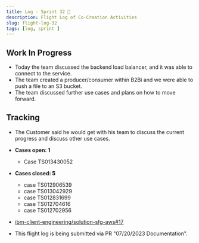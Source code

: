 ```yaml
---
title: Log - Sprint 32 🛫
description: Flight Log of Co-Creation Activities
slug: flight-log-32
tags: [log, sprint ]
---
```


## Work In Progress
- Today the team discussed the backend load balancer, and it was able to connect to the service.
- The team created a producer/consumer within B2Bi and we were able to push a file to an S3 bucket.
- The team discussed further use cases and plans on how to move forward.

## Tracking
- The Customer said he would get with his team to discuss the current progress and discuss other use cases.
  
- **Cases open: 1**
  - Case TS013430052
- **Cases closed: 5**
  - case TS012906539
  - case TS013042929
  - case TS012831699
  - case TS012704616
  - case TS012702956  
- [ibm-client-engineering/solution-sfg-aws#17](https://zenhub.ibm.com/workspaces/st5-action-information-center-64343620d0cfd0000f03a114/issues/ibm-client-engineering/solution-sfg-aws/17)
- This flight log is being submitted via PR "07/20/2023 Documentation".